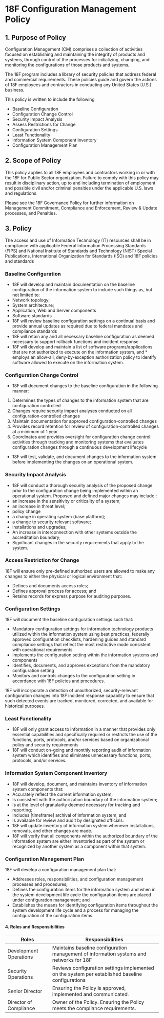 # 18F Configuration Management Policy

## 1. Purpose of Policy
Configuration Management (CM) comprises a collection of activities focused on establishing and maintaining the integrity of products and systems, through control of the processes for initializing, changing, and monitoring the configurations of those products and systems.  

The 18F program includes a library of security policies that address federal and commercial requirements. These policies guide and govern the actions of 18F employees and contractors in conducting any United States (U.S.) business.

This policy is written to include the following
* Baseline Configuration
* Configuration Change Control
* Security Impact Analysis
* Assess Restrictions for Change
* Configuration Settings
* Least Functionality
* Information System Component Inventory
* Configuration Management Plan

## 2. Scope of Policy
This policy applies to all 18F employees and contractors working in or with the 18F for Public Sector organization. Failure to comply with this policy may result in disciplinary action, up to and including termination of employment and possible civil and/or criminal penalties under the applicable U.S. laws and regulations.

Please see the 18F Governance Policy for further information on Management Commitment, Compliance and Enforcement, Review & Update processes, and Penalties.

## 3. Policy
The access and use of Information Technology (IT) resources shall be in compliance with applicable Federal Information Processing Standards (FIPS) and National Institute of Standards and Technology (NIST) Special Publications, International Organization for Standards (ISO) and 18F policies and standards

### Baseline Configuration
* 18F will develop and maintain documentation on the baseline configuration of the information system to include such things as, but not limited to:
 * Network topology;
 * System architecture;
 * Application, Web and Server components
 * Software standards
* 18F will review baseline configuration settings on a continual basis and provide annual updates as required due to federal mandates and compliance standards
* 18F will retain any and all necessary baseline configuration as deemed necessary to support rollback functions and incident response
* 18F will develop and maintain a list of software programs/applications that are not authorized to execute on the information system, and * employs an allow-all, deny-by-exception authorization policy to identify software allowed to execute on the information system.

### Configuration Change Control
* 18F will document changes to the baseline configuration in the following manner:
 1. Determines the types of changes to the information system that are configuration controlled
 2. Changes require security impact analyses conducted on all configuration-controlled changes
 3. Maintain documentation for approved configuration-controlled changes
 4. Provides record retention for review of configuration-controlled changes at a minimum of 1 year
 5. Coordinates and provides oversight for configuration change control activities through tracking and monitoring systems that evaluates configuration changes  through a continuous development lifecycle
* 18F will test, validate, and document changes to the information system before implementing the changes on an operational system.

### Security Impact Analysis
* 18F will conduct a thorough security analysis of the proposed change prior to the configuration change being implemented within an operational system. Proposed and defined major changes may include :
 * an increase in the sensitivity or criticality of a system;
 * an increase in threat level;
 * policy change
 * a change in operating system (base platform);
 * a change to security relevant software;
 * installations and upgrades;
 * An increase in interconnection with other systems outside the accreditation boundary;
 * Significant changes in the security requirements that apply to the system.

### Access Restriction for Change
18F will ensure only pre-defined authorized users are allowed to make any changes to either the physical or logical environment that:
* Defines and documents access roles;
* Defines approval process for access; and
* Retains records for express purpose for auditing purposes.

### Configuration Settings
18F will document the baseline configuration settings such that:
* Mandatory configuration settings for information technology products utilized within the information system using best practices, federally approved configuration checklists,  hardening guides and standard compliance settings that reflect the most restrictive mode consistent with operational requirements
* Implements the configuration setting within the information systems and components
* Identifies, documents, and approves exceptions from the mandatory configuration setting
* Monitors and controls changes to the configuration setting in accordance with 18F policies and procedures.

18F will incorporate a detection of unauthorized, security-relevant configuration changes into 18F incident response capability to ensure that such detected events are tracked, monitored, corrected, and available for historical purposes.

### Least Functionality
*  18F will only grant access to information in a manner that provides only essential capabilities and specifically required  or restricts the use of the functions, ports, protocols, and/or services based on organizational policy and security requirements
* 18F will conduct on-going and monthly reporting audit of information system which identifies and eliminates unnecessary functions, ports, protocols, and/or services.  

### Information System Component Inventory
* 18F will develop, document, and maintains inventory of information system components that:
 * Accurately reflect the current information system;
 * Is consistent with the authorization boundary of the information system;
 * Is at the level of granularity deemed necessary for tracking and reporting;
 * Includes [timeframe] archival of information system; and
 * Is available for review and audit by designated officials.
* 18F will update inventory of information system whenever installations, removals, and other changes are made.
* 18F will verify that all components within the authorized boundary of the information system are either inventoried as part of the system or recognized by another system as a component within that system.

### Configuration Management Plan
18F will develop a configuration management plan that:
* Addresses roles, responsibilities, and configuration management processes and procedures;
* Defines the configuration items for the information system and when in the system development life cycle the configuration items are placed under configuration management; and
* Establishes the means for identifying configuration items throughout the system development life cycle and a process for managing the configuration of the configuration items.

#### 4. Roles and Responsibilities
|Roles                 | Responsibilities                                                                        |
|----------------------|-----------------------------------------------------------------------------------------|
|Development Operations| Maintains baseline configuration management of information systems and networks for 18F |
|Security Operations   | Reviews configuration settings implemented on the system per established baseline configurations|
|Senior Director       | Ensuring the Policy is approved, implemented and communicated.|
|Director of Compliance| Owner of the Policy. Ensuring the Policy meets the compliance requirements.|
